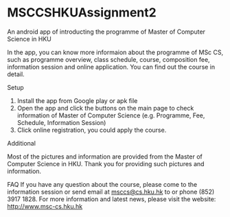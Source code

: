 # MSCCSHKUAssignment2
An android app of introducting the programme of Master of Computer Science in HKU

In the app, you can know more informaion about the programme of MSc CS, such as programme overview, class schedule, course, composition fee, information 
session and online application. You can find out the course in detail.




Setup
1. Install the app from Google play or apk file 
2. Open the app and click the buttons on the main page to check information of Master of Computer Science (e.g. Programme, Fee, Schedule, Information Session)
3. Click online registration, you could apply the course.



Additional

Most of the pictures and information are provided from the Master of Computer Science in HKU. Thank you for providing such pictures and information. 




FAQ
If you have any question about the course, please come to the information session or send email at msccs@cs.hku.hk to or phone (852) 3917 1828.
For more information and latest news, please visit the website: http://www.msc-cs.hku.hk



